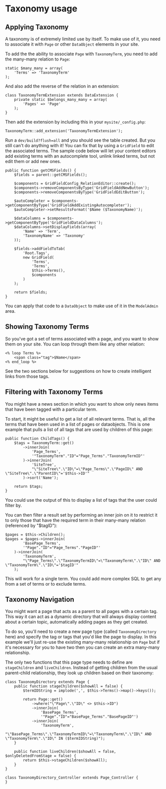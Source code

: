 # Taxonomy usage

## Applying Taxonomy

A taxonomy is of extremely limited use by itself. To make use of it, you need to associate it with `Page` or other
`DataObject` elements in your site.

To add the the ability to associate `Page` with `TaxonomyTerm`, you need to add the many-many relation to `Page`:

	static $many_many = array(
		'Terms' => 'TaxonomyTerm'
	);

And also add the reverse of the relation in an extension:

	class TaxonomyTermExtension extends DataExtension {
		private static $belongs_many_many = array(
			'Pages' => 'Page'
		);
	}

Then add the extension by including this in your `mysite/_config.php`:

	TaxonomyTerm::add_extension('TaxonomyTermExtension');

Run a `dev/build?flush=all` and you should see the table created. But you still can't do anything with it! You can fix
that by using a `GridField` to edit the associated terms. The sample code below will let your content editors add
existing terms with an autocomplete tool, unlink linked terms, but not edit them or add new ones.

	public function getCMSFields() {
		$fields = parent::getCMSFields();

		$components = GridFieldConfig_RelationEditor::create();
		$components->removeComponentsByType('GridFieldAddNewButton');
		$components->removeComponentsByType('GridFieldEditButton');

		$autoCompleter = $components->getComponentByType('GridFieldAddExistingAutocompleter');
		$autoCompleter->setResultsFormat('$Name ($TaxonomyName)');

		$dataColumns = $components->getComponentByType('GridFieldDataColumns');
		$dataColumns->setDisplayFields(array(
			'Name' => 'Term',
			'TaxonomyName' => 'Taxonomy'
		));

		$fields->addFieldToTab(
			'Root.Tags',
			new GridField(
				'Terms',
				'Terms',
				$this->Terms(),
				$components
			)
		);

		return $fields;
	}

You can apply that code to a `DataObject` to make use of it in the `ModelAdmin` area.

## Showing Taxonomy Terms

So you've got a set of terms associated with a page, and you want to show them on your site. You can loop through them
like any other relation:

	<% loop Terms %>
		<span class="tag">$Name</span>
	<% end_loop %>

See the two sections below for suggestions on how to create intelligent links from those tags.

## Filtering with Taxonomy Terms

You might have a news section in which you want to show only news items that have been tagged with a particular term.

To start, it might be useful to get a list of all relevant terms. That is, all the terms that have been used in a list
of pages or dataobjects. This is one example that pulls a list of all tags that are used by children of this page:

	public function ChildTags() {
		$tags = TaxonomyTerm::get()
			->innerJoin(
				'Page_Terms',
				'"TaxonomyTerm"."ID"="Page_Terms"."TaxonomyTermID"'
			)->innerJoin(
				'SiteTree',
				"\"SiteTree\".\"ID\"=\"Page_Terms\".\"PageID\" AND \"SiteTree\".\"ParentID\"='$this->ID'"
			)->sort('Name');
		
		return $tags;
	}

You could use the output of this to display a list of tags that the user could filter by.

You can then filter a result set by performing an inner join on it to restrict it to only those that have the required
term in their many-many relation (referenced by "$tagID"):

	$pages = $this->Children();
	$pages = $pages->innerJoin(
			'BasePage_Terms',
			'"Page"."ID"="Page_Terms"."PageID"'
		)->innerJoin(
			'TaxonomyTerm',
			"\"Page_Terms\".\"TaxonomyTermID\"=\"TaxonomyTerm\".\"ID\" AND \"TaxonomyTerm\".\"ID\"='$tagID'"
		);

This will work for a single term. You could add more complex SQL to get any from a set of terms or to exclude terms.

## Taxonomy Navigation

You might want a page that acts as a parent to all pages with a certain tag. This way it can act as a dynamic directory
that will always display content about a certain topic, automatically adding pages as they get created.

To do so, you'll need to create a new page type (called `TaxonomyDirectory` here) and specify the tag or tags that
you'd like the page to display. In this example we'll just re-use the existing many-many relationship on `Page` but if
it's necessary for you to have two then you can create an extra many-many relationship.

The only two functions that this page type needs to define are `stageChildren` and `liveChildren`. Instead of getting
children from the usual parent-child relationship, they look up children based on their taxonomy:

	class TaxonomyDirectory extends Page {
		public function stageChildren($showAll = false) {
			$termIDString = implode(',', $this->Terms()->map()->keys());
			
			return Page::get()
				->where("\"Page\".\"ID\" <> $this->ID")
				->innerJoin(
					'BasePage_Terms',
					'"Page"."ID"="BasePage_Terms"."BasePageID"')
				->innerJoin(
					'TaxonomyTerm',
					"\"BasePage_Terms\".\"TaxonomyTermID\"=\"TaxonomyTerm\".\"ID\" AND \"TaxonomyTerm\".\"ID\" IN ($termIDString)");
		}
		
		public function liveChildren($showAll = false, $onlyDeletedFromStage = false) {
			return $this->stageChildren($showAll);
		}
	}
	
	class TaxonomyDirectory_Controller extends Page_Controller {
	}
